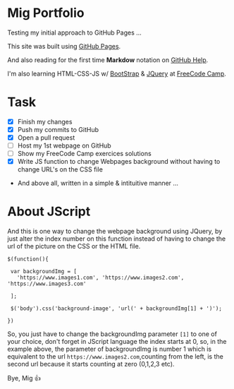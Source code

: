 # Mig Portfolio
Testing my initial approach to GitHub Pages ...


  This site was built using [GitHub Pages](https://pages.github.com/).
	
 And also reading for the first time **Markdow** notation on [GitHub Help](https://guides.github.com/features/mastering-markdown/#examples).
 
 I'm also learning HTML-CSS-JS w/ [BootStrap](https://v4-alpha.getbootstrap.com/) & [JQuery](https://jquery.com/) at [FreeCode Camp](https://www.freecodecamp.org/).

 # Task
 
 - [x] Finish my changes
 - [x] Push my commits to GitHub
 - [x] Open a pull request
 - [ ] Host my 1st webpage on GitHub
 - [ ] Show my FreeCode Camp exercices solutions
 - [x] Write JS function to change Webpages background
 without having to change URL's on the CSS file
     
 * And above all, written in a simple & intituitive manner ...
 
# About JScript
 And this is one way to change the webpage background using JQuery, by just alter the index number on this function instead of having to change the url of the picture on the CSS or the HTML file.
 
 ```
 $(function(){
  
  var backgroundImg = [
    'https://www.images1.com', 'https://www.images2.com', 'https://www.images3.com'
  
  ];
  
  $('body').css('background-image', 'url(' + backgroundImg[1] + ')');
  
})
```
 So, you just have to change the backgroundImg parameter `[1]` to one of your choice, don't forget in JScript language the index starts at 0, so, in the example above, the parameter of backgroundImg is number 1 which is equivalent to the url `https://www.images2.com`,counting from the left, is the second url because it starts counting at zero (0,1,2,3 etc).
 
Bye, Mig 
:+1:  
